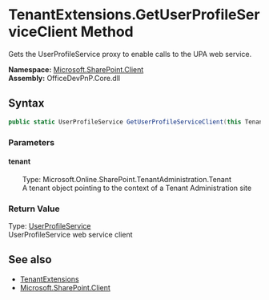 # TenantExtensions.GetUserProfileServiceClient Method  
 Gets the UserProfileService proxy to enable calls to the UPA web service.   

**Namespace:** [Microsoft.SharePoint.Client](Microsoft.SharePoint.Client.md)  
**Assembly:** OfficeDevPnP.Core.dll  
## Syntax
```C#
public static UserProfileService GetUserProfileServiceClient(this Tenant tenant)
```
### Parameters
#### tenant  
&emsp;&emsp;Type: Microsoft.Online.SharePoint.TenantAdministration.Tenant  
&emsp;&emsp;A tenant object pointing to the context of a Tenant Administration site   

  

### Return Value
Type: [UserProfileService](OfficeDevPnP.Core.UPAWebService.UserProfileService.md)  
UserProfileService web service client  


## See also
- [TenantExtensions](Microsoft.SharePoint.Client.TenantExtensions.md) 
- [Microsoft.SharePoint.Client](Microsoft.SharePoint.Client.md) 
